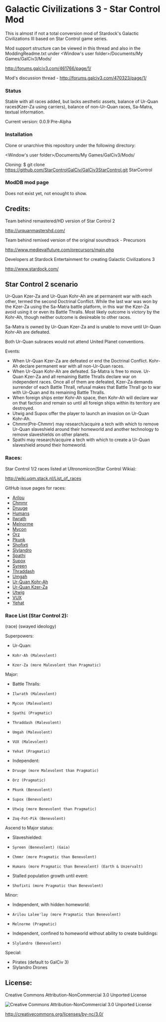 Galactic Civilizations 3 - Star Control Mod
==================

This is almost if not a total conversion mod of Stardock's Galactic Civilizations III based on Star Control game series.

Mod support structure can be viewed in this thread and also in the ModdingReadme.txt under \<Window's user folder\>/Documents/My Games/GalCiv3/Mods/

http://forums.galciv3.com/461766/page/1/

Mod's discussion thread - http://forums.galciv3.com/470323/page/1/

### Status

Stable with all races added, but lacks aesthetic assets, balance of Ur-Quan races(Kzer-Za using carriers), balance of non-Ur-Quan races, Sa-Matra, textual information.

Current version: 0.0.9 Pre-Alpha

### Installation

Clone or unarchive this repository under the following directory:

\<Window's user folder\>/Documents/My Games/GalCiv3/Mods/

Cloning:
$ git clone https://github.com/StarControlGalCiv/GalCiv3StarControl.git StarControl

### ModDB mod page
Does not exist yet, not enought to show.

## Credits:

Team behind remastered/HD version of Star Control 2

http://urquanmastershd.com/


Team behind remixed version of the original soundtrack - Precursors

http://www.medievalfuture.com/precursors/main.php


Developers at Stardock Entertainment for creating Galactic Civilizations 3

http://www.stardock.com/

## Star Control 2 scenario

Ur-Quan Kzer-Za and Ur-Quan Kohr-Ah are at permanent war with each other, termed the second Doctrinal Conflict. While the last war was won by the Kzer-Za using the Sa-Matra battle platform, in this war the Kzer-Za avoid using it or even its Battle Thralls. Most likely outcome is victory by the Kohr-Ah, though neither outcome is desireable to other races.

Sa-Matra is owned by Ur-Quan Kzer-Za and is unable to move until Ur-Quan Kohr-Ah are defeated.

Both Ur-Quan subraces would not attend United Planet conventions.

Events:

* When Ur-Quan Kzer-Za are defeated or end the Doctrinal Conflict. Kohr-Ah declare permanent war with all non-Ur-Quan races.
* When Ur-Quan Kohr-Ah are defeated. Sa-Matra is free to move. Ur-Quan Kzer-Za and all remaining Battle Thralls declare war on independent races. Once all of them are defeated, Kzer-Za demands surrender of each Battle Thrall, refusal makes that Battle Thrall go to war with Ur-Quan and its remaining Battle Thralls.
* When foreign ships enter Kohr-Ah space, then Kohr-Ah will declare war on that faction and remain so until all foreign ships within its territory are destroyed.
* Utwig and Supox offer the player to launch an invasion on Ur-Quan Kohr-Ah.
* Chmmr(Pre-Chmmr) may research/acquire a tech with which to remove Ur-Quan slaveshield around their homeworld and another technology to remove slaveshields on other planets.
* Spathi may research/acquire a tech with which to create a Ur-Quan slaveshield around their homeworld.

### Races:

Star Control 1/2 races listed at Ultronomicon(Star Control Wikia):

http://wiki.uqm.stack.nl/List_of_races

GitHub issue pages for races:

* [Arilou](https://github.com/StarControlGalCiv/GalCiv3StarControl/issues/21)
* [Chmmr](https://github.com/StarControlGalCiv/GalCiv3StarControl/issues/17)
* [Druuge](https://github.com/StarControlGalCiv/GalCiv3StarControl/issues/23)
* [Humans](https://github.com/StarControlGalCiv/GalCiv3StarControl/issues/19)
* [Ilwrath](https://github.com/StarControlGalCiv/GalCiv3StarControl/issues/10)
* [Melnorme](https://github.com/StarControlGalCiv/GalCiv3StarControl/issues/22)
* [Mycon](https://github.com/StarControlGalCiv/GalCiv3StarControl/issues/13)
* [Orz](https://github.com/StarControlGalCiv/GalCiv3StarControl/issues/24)
* [Pkunk](https://github.com/StarControlGalCiv/GalCiv3StarControl/issues/16)
* [Shofixti](https://github.com/StarControlGalCiv/GalCiv3StarControl/issues/25)
* [Slylandro](https://github.com/StarControlGalCiv/GalCiv3StarControl/issues/20)
* [Spathi](https://github.com/StarControlGalCiv/GalCiv3StarControl/issues/8)
* [Supox](https://github.com/StarControlGalCiv/GalCiv3StarControl/issues/15)
* [Syreen](https://github.com/StarControlGalCiv/GalCiv3StarControl/issues/18)
* [Thraddash](https://github.com/StarControlGalCiv/GalCiv3StarControl/issues/9)
* [Umgah](https://github.com/StarControlGalCiv/GalCiv3StarControl/issues/26)
* [Ur-Quan Kohr-Ah](https://github.com/StarControlGalCiv/GalCiv3StarControl/issues/5)
* [Ur-Quan Kzer-Za](https://github.com/StarControlGalCiv/GalCiv3StarControl/issues/6)
* [Utwig](https://github.com/StarControlGalCiv/GalCiv3StarControl/issues/14)
* [VUX](https://github.com/StarControlGalCiv/GalCiv3StarControl/issues/12)
* [Yehat](https://github.com/StarControlGalCiv/GalCiv3StarControl/issues/11)

### Race List (Star Control 2):


(race) (swayed ideology)

Superpowers:
*	Ur-Quan:
  *		Kohr-Ah (Malevolent)
  *		Kzer-Za (more Malevolent than Pragmatic)

Major:
*	Battle Thralls:
  *		Ilwrath (Malevolent)
  *		Mycon (Malevolent)
  *		Spathi (Pragmatic)
  *		Thraddash (Malevolent)
  *		Umgah (Malevolent)
  *		VUX (Malevolent)
  *		Yehat (Pragmatic)
*	Independent:
  *		Druuge (more Malevolent than Pragmatic)
  *		Orz (Pragmatic)
  *		Pkunk (Benevolent)
  *		Supox (Benevolent)
  *		Utwig (more Benevolent than Pragmatic)
  *		Zoq-Fot-Pik (Benevolent)
  
Ascend to Major status:
*	Slaveshielded:
  *		Syreen (Benevolent) (Gaia)
  *		Chmmr (more Pragmatic than Benevolent)
  *		Humans (more Pragmatic than Benevolent) (Earth & Unzervalt)
*	Stalled population growth until event:
  *		Shofixti (more Pragmatic than Benevolent)

Minor:
*	Independent, with hidden homeworld:
  *		Arilou Lalee'lay (more Pragmatic than Benevolent)
  *		Melnorme (Pragmatic)
*	Independent, confined to homeworld without ability to create buildings:
  *		Slylandro (Benevolent)

Special:
* Pirates (default to GalCiv 3)
* Slylandro Drones

## License:
Creative Commons Attribution-NonCommercial 3.0 Unported License

![Creative Commons Attribution-NonCommercial 3.0 Unported License](https://i.creativecommons.org/l/by-nc/3.0/88x31.png)

http://creativecommons.org/licenses/by-nc/3.0/
